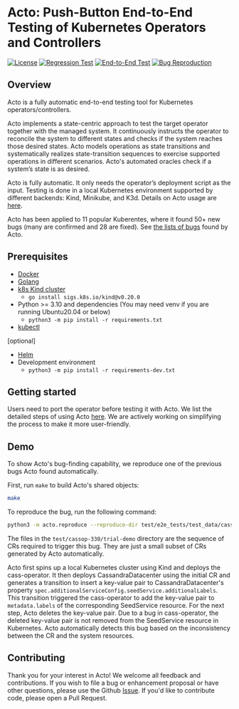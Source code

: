 # Acto: Push-Button End-to-End Testing of Kubernetes Operators and Controllers
[![License](https://img.shields.io/badge/License-Apache_2.0-blue.svg)](https://opensource.org/licenses/Apache-2.0)
[![Regression Test](https://github.com/xlab-uiuc/acto/actions/workflows/unittest.yaml/badge.svg)](https://github.com/xlab-uiuc/acto/actions/workflows/unittest.yaml)
[![End-to-End Test](https://github.com/xlab-uiuc/acto/actions/workflows/e2e-test.yml/badge.svg)](https://github.com/xlab-uiuc/acto/actions/workflows/e2e-test.yml)
[![Bug Reproduction](https://github.com/xlab-uiuc/acto/actions/workflows/all_bug_reproduction.yaml/badge.svg)](https://github.com/xlab-uiuc/acto/actions/workflows/all_bug_reproduction.yaml)

## Overview

Acto is a fully automatic end-to-end testing tool for Kubernetes operators/controllers.

Acto implements a state-centric approach to test the target operator together with the managed system.
It continuously instructs the operator to reconcile the system to different states and checks if the system reaches those desired states.
Acto models operations as state transitions and systematically realizes state-transition sequences to exercise supported operations in different scenarios.
Acto's automated oracles check if a system’s state is as desired.

Acto is fully automatic.
It only needs the operator’s deployment script as the input.
Testing is done in a local Kubernetes environment supported by different backends: Kind, Minikube, and K3d.
Details on Acto usage are [here](docs/port.md).

Acto has been applied to 11 popular Kuberentes, where it found 50+ new bugs
(many are confirmed and 28 are fixed).
See [the lists of bugs](bugs.md) found by Acto.

## Prerequisites
- [Docker](https://docs.docker.com/engine/install/)
- [Golang](https://go.dev/doc/install)
- [k8s Kind cluster](https://kind.sigs.k8s.io/)
    - `go install sigs.k8s.io/kind@v0.20.0`
- Python >= 3.10 and dependencies (You may need venv if you are running Ubuntu20.04 or below)
    - `python3 -m pip install -r requirements.txt`
- [kubectl](https://kubernetes.io/docs/tasks/tools/install-kubectl-linux/)

[optional]
- [Helm](https://helm.sh/docs/intro/install/)
- Development environment
  - `python3 -m pip install -r requirements-dev.txt`

## Getting started

Users need to port the operator before testing it with Acto.
We list the detailed steps of using Acto [here](docs/port.md).
We are actively working on simplifying the process to make it more user-friendly.

## Demo
To show Acto's bug-finding capability, we reproduce one of the previous bugs Acto found automatically.

First, run `make` to build Acto's shared objects:
```sh
make
```

To reproduce the bug, run the following command:
```sh
python3 -m acto.reproduce --reproduce-dir test/e2e_tests/test_data/cassop-330/trial-demo --config data/cass-operator/config.json
```
The files in the `test/cassop-330/trial-demo` directory are the sequence of CRs required to trigger
  this bug.
They are just a small subset of CRs generated by Acto automatically.

Acto first spins up a local Kubernetes cluster using Kind and deploys the cass-operator.
It then deploys CassandraDatacenter using the initial CR and
  generates a transition to insert a key-value pair to CassandraDatacenter's property
  `spec.additionalServiceConfig.seedService.additionalLabels`.
This transition triggered the cass-operator to add the key-value pair to `metadata.labels` of
  the corresponding SeedService resource.
For the next step, Acto deletes the key-value pair.
Due to a bug in cass-operator, the deleted key-value pair
  is not removed from the SeedService resource in Kubernetes.
Acto automatically detects this bug based on the inconsistency between the CR and the system resources.

## Contributing
Thank you for your interest in Acto!
We welcome all feedback and contributions.
If you wish to file a bug or enhancement proposal or have other questions,
  please use the Github [Issue](https://github.com/xlab-uiuc/acto/issues/new).
If you'd like to contribute code, please open a Pull Request.
